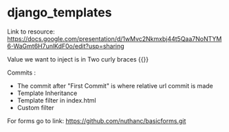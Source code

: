 # django_templates

Link to resource: https://docs.google.com/presentation/d/1wMvc2Nkmxbj44t5Qaa7NoNTYM6-WaGmt6H7unlKdF0o/edit?usp=sharing

Value we want to inject is in Two curly braces {{}}

Commits :
* The commit after "First Commit" is where relative url commit is made
* Template Inheritance
* Template filter in index.html
* Custom filter

For forms go to link: https://github.com/nuthanc/basicforms.git
